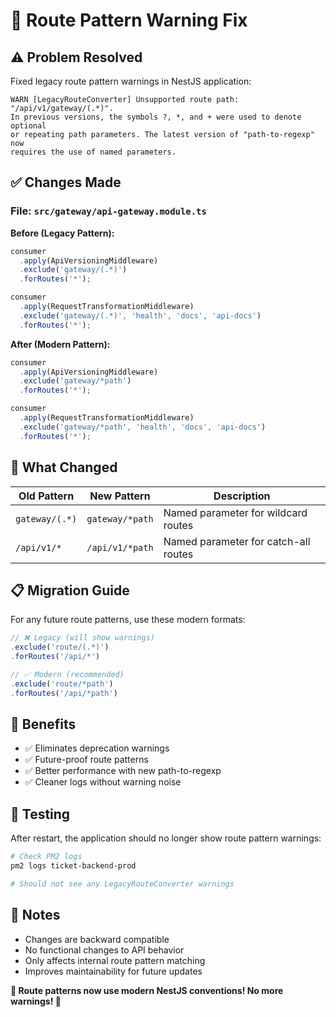 # 🔧 Route Pattern Warning Fix

## ⚠️ **Problem Resolved**

Fixed legacy route pattern warnings in NestJS application:

```
WARN [LegacyRouteConverter] Unsupported route path: "/api/v1/gateway/(.*)". 
In previous versions, the symbols ?, *, and + were used to denote optional 
or repeating path parameters. The latest version of "path-to-regexp" now 
requires the use of named parameters.
```

## ✅ **Changes Made**

### **File:** `src/gateway/api-gateway.module.ts`

**Before (Legacy Pattern):**
```typescript
consumer
  .apply(ApiVersioningMiddleware)
  .exclude('gateway/(.*)')
  .forRoutes('*');

consumer
  .apply(RequestTransformationMiddleware)
  .exclude('gateway/(.*)', 'health', 'docs', 'api-docs')
  .forRoutes('*');
```

**After (Modern Pattern):**
```typescript
consumer
  .apply(ApiVersioningMiddleware)
  .exclude('gateway/*path')
  .forRoutes('*');

consumer
  .apply(RequestTransformationMiddleware)
  .exclude('gateway/*path', 'health', 'docs', 'api-docs')
  .forRoutes('*');
```

## 🎯 **What Changed**

| Old Pattern | New Pattern | Description |
|-------------|-------------|-------------|
| `gateway/(.*)` | `gateway/*path` | Named parameter for wildcard routes |
| `/api/v1/*` | `/api/v1/*path` | Named parameter for catch-all routes |

## 📋 **Migration Guide**

For any future route patterns, use these modern formats:

```typescript
// ❌ Legacy (will show warnings)
.exclude('route/(.*)')
.forRoutes('/api/*')

// ✅ Modern (recommended)
.exclude('route/*path')
.forRoutes('/api/*path')
```

## 🚀 **Benefits**

- ✅ Eliminates deprecation warnings
- ✅ Future-proof route patterns
- ✅ Better performance with new path-to-regexp
- ✅ Cleaner logs without warning noise

## 🧪 **Testing**

After restart, the application should no longer show route pattern warnings:

```bash
# Check PM2 logs
pm2 logs ticket-backend-prod

# Should not see any LegacyRouteConverter warnings
```

## 📝 **Notes**

- Changes are backward compatible
- No functional changes to API behavior
- Only affects internal route pattern matching
- Improves maintainability for future updates

**🎉 Route patterns now use modern NestJS conventions! No more warnings! 🚀**
